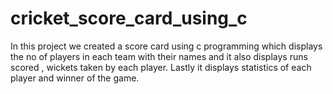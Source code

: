 # cricket_score_card_using_c
In this project we created a score card using c programming which displays the no of players in each team with their names and it also displays runs scored , wickets taken by each player. Lastly it displays statistics of each player and winner of the game.   
